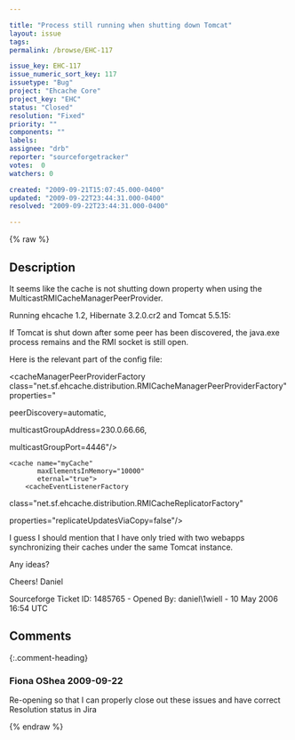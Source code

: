 ```yaml
---

title: "Process still running when shutting down Tomcat"
layout: issue
tags: 
permalink: /browse/EHC-117

issue_key: EHC-117
issue_numeric_sort_key: 117
issuetype: "Bug"
project: "Ehcache Core"
project_key: "EHC"
status: "Closed"
resolution: "Fixed"
priority: ""
components: ""
labels: 
assignee: "drb"
reporter: "sourceforgetracker"
votes:  0
watchers: 0

created: "2009-09-21T15:07:45.000-0400"
updated: "2009-09-22T23:44:31.000-0400"
resolved: "2009-09-22T23:44:31.000-0400"

---
```




{% raw %}



## Description

<div markdown="1" class="description">

It seems like the cache is not shutting down property
when using the MulticastRMICacheManagerPeerProvider. 

Running ehcache 1.2, Hibernate 3.2.0.cr2 and Tomcat 5.5.15:

If Tomcat is shut down after some peer has been
discovered, the java.exe process remains and the RMI
socket is still open.

Here is the relevant part of the config file:

<cacheManagerPeerProviderFactory
class="net.sf.ehcache.distribution.RMICacheManagerPeerProviderFactory"
                                     properties="
                                    
peerDiscovery=automatic,
                                    
multicastGroupAddress=230.0.66.66,
                                    
multicastGroupPort=4446"/>

<cacheManagerPeerListenerFactory
class="net.sf.ehcache.distribution.RMICacheManagerPeerListenerFactory"
    properties="port=40002, socketTimeoutMillis=2000"/>

    <cache name="myCache"
           maxElementsInMemory="10000"
           eternal="true">
        <cacheEventListenerFactory
class="net.sf.ehcache.distribution.RMICacheReplicatorFactory"
                                  
properties="replicateUpdatesViaCopy=false"/>
    </cache>

I guess I should mention that I have only tried with
two webapps synchronizing their caches under the same
Tomcat instance.

Any ideas?

Cheers!
Daniel

Sourceforge Ticket ID: 1485765 - Opened By: daniel\1wiell - 10 May 2006 16:54 UTC

</div>

## Comments


{:.comment-heading}
### **Fiona OShea** <span class="date">2009-09-22</span>

<div markdown="1" class="comment">

Re-opening so that I can properly close out these issues and have correct Resolution status in Jira

</div>



{% endraw %}
